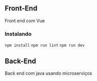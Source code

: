 ## Front-End

Front end com Vue

### Instalando

`npm install`
`npm run lint`
`npm run dev`


## Back-End

Back end com java usando microserviços

